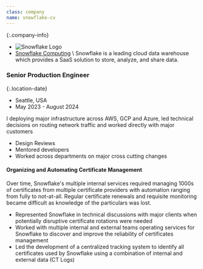 ```yaml
---
class: company
name: snowflake-cv
---
```

{:.company-info}
- ![Snowflake Logo](images/snowflake.svg)
- [ Snowflake Computing](https://www.snowflake.com) \\
Snowflake is a leading cloud data warehouse which provides a SaaS solution to store, analyze, and share data.

### Senior Production Engineer

{:.location-date}
- Seattle, USA
- May 2023 - August 2024

I deploying major infrastructure across AWS, GCP and Azure, led technical decisions on routing network traffic
and worked directly with major customers
*   Design Reviews
*   Mentored developers
*   Worked across departments on major cross cutting changes

#### Organizing and Automating Certificate Management
Over time, Snowflake's multiple internal services required managing 1000s of certificates from multiple certificate providers
with automation ranging from fully to not-at-all.  Regular certificate renewals and requisite monitoring became difficult as knowledge of the particulars was lost.
*   Represented Snowflake in technical discussions with major clients when potentially disruptive certificate rotations were needed
*   Worked with multiple internal and external teams operating services for Snowflake to discover and improve the reliability of certificates management
*   Led the development of a centralized tracking system to identify all certificates used by Snowflake using a combination of internal and external data (CT Logs)
